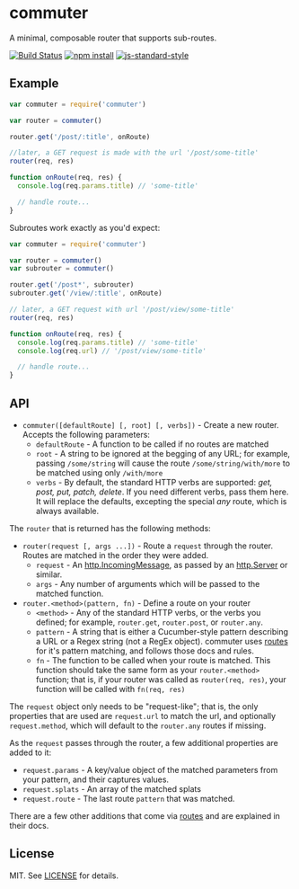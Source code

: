 # commuter

A minimal, composable router that supports sub-routes.

[![Build Status](http://img.shields.io/travis/fardog/commuter/master.svg?style=flat-square)](https://travis-ci.org/fardog/commuter)
[![npm install](http://img.shields.io/npm/dm/commuter.svg?style=flat-square)](https://www.npmjs.org/package/commuter)
[![js-standard-style](https://img.shields.io/badge/code%20style-standard-brightgreen.svg?style=flat-square)](https://github.com/feross/standard)

## Example

```javascript
var commuter = require('commuter')

var router = commuter()

router.get('/post/:title', onRoute)

//later, a GET request is made with the url '/post/some-title'
router(req, res)

function onRoute(req, res) {
  console.log(req.params.title) // 'some-title'

  // handle route...
}
```

Subroutes work exactly as you'd expect:

```javascript
var commuter = require('commuter')

var router = commuter()
var subrouter = commuter()

router.get('/post*', subrouter)
subrouter.get('/view/:title', onRoute)

// later, a GET request with url '/post/view/some-title'
router(req, res)

function onRoute(req, res) {
  console.log(req.params.title) // 'some-title' 
  console.log(req.url) // '/post/view/some-title'

  // handle route...
}
```

## API

- `commuter([defaultRoute] [, root] [, verbs])` - Create a new router. Accepts
  the following parameters:
    - `defaultRoute` - A function to be called if no routes are matched
    - `root` - A string to be ignored at the begging of any URL; for example,
      passing `/some/string` will cause the route `/some/string/with/more` to
      be matched using only `/with/more`
    - `verbs` - By default, the standard HTTP verbs are supported: _get, post,
      put, patch, delete_. If you need different verbs, pass them here. It will
      replace the defaults, excepting the special _any_ route, which is always
      available.

The `router` that is returned has the following methods:

- `router(request [, args ...])` - Route a `request` through the router. Routes
  are matched in the order they were added.
    - `request` - An [http.IncomingMessage][request], as passed by an
      [http.Server][server] or similar.
    - `args` - Any number of arguments which will be passed to the matched
      function.
- `router.<method>(pattern, fn)` - Define a route on your router
  - `<method>` - Any of the standard HTTP verbs, or the verbs you defined; for
    example, `router.get`, `router.post`, or `router.any`.
  - `pattern` - A string that is either a Cucumber-style pattern describing a
    URL or a Regex string (not a RegEx object). commuter uses [routes][routes]
    for it's pattern matching, and follows those docs and rules.
  - `fn` - The function to be called when your route is matched. This function
    should take the same form as your `router.<method>` function; that is, if
    your router was called as `router(req, res)`, your function will be called
    with `fn(req, res)`

The `request` object only needs to be "request-like"; that is, the only
properties that are used are `request.url` to match the url, and optionally
`request.method`, which will default to the `router.any` routes if missing.

As the `request` passes through the router, a few additional properties are
added to it:

- `request.params` - A key/value object of the matched parameters from your
  pattern, and their captures values.
- `request.splats` - An array of the matched splats
- `request.route` - The last route `pattern` that was matched.

There are a few other additions that come via [routes][routes] and are
explained in their docs.

## License

MIT. See [LICENSE](./LICENSE) for details.

[request]: http://nodejs.org/api/http.html#http_http_incomingmessage
[server]: http://nodejs.org/api/http.html#http_class_http_server
[routes]: https://www.npmjs.com/package/routes
